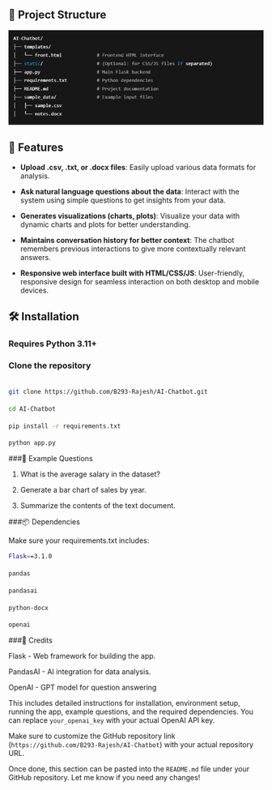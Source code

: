 ## 📁 Project Structure

![Structure](https://github.com/B293-Rajesh/AI-Chatbot/blob/main/data/Screenshot%202025-05-09%20065841.png)
## 🚀 Features

- **Upload .csv, .txt, or .docx files**: Easily upload various data formats for analysis.
  
- **Ask natural language questions about the data**: Interact with the system using simple questions to get insights from your data.

- **Generates visualizations (charts, plots)**: Visualize your data with dynamic charts and plots for better understanding.

- **Maintains conversation history for better context**: The chatbot remembers previous interactions to give more contextually relevant answers.

- **Responsive web interface built with HTML/CSS/JS**: User-friendly, responsive design for seamless interaction on both desktop and mobile devices.
## 🛠️ Installation

### Requires Python 3.11+

### Clone the repository

```bash

git clone https://github.com/B293-Rajesh/AI-Chatbot.git

cd AI-Chatbot

pip install -r requirements.txt

python app.py
```
###📝 Example Questions

1. What is the average salary in the dataset?

2. Generate a bar chart of sales by year.

3. Summarize the contents of the text document.

###📦 Dependencies

Make sure your requirements.txt includes:

```bash
Flask==3.1.0

pandas

pandasai

python-docx

openai

```
###🤖 Credits

Flask - Web framework for building the app.

PandasAI - AI integration for data analysis.

OpenAI - GPT model for question answering



This includes detailed instructions for installation, environment setup, running the app, example questions, and the required dependencies. You can replace `your_openai_key` with your actual OpenAI API key.

Make sure to customize the GitHub repository link (`https://github.com/B293-Rajesh/AI-Chatbot`) with your actual repository URL.

Once done, this section can be pasted into the `README.md` file under your GitHub repository. Let me know if you need any changes!
